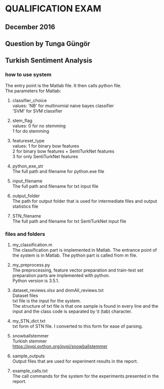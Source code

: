 # QUALIFICATION EXAM
## December 2016
## Question by Tunga Güngör
## Turkish Sentiment Analysis

### how to use system

The entry point is the Matlab file. It then calls python file.<br />
The parameters for Matlab:<br />

1. classifier_choice<br />
   values: 'NB' for multinomial naive bayes classifier<br />
           'SVM' for SVM classifier<br />

2. stem_flag<br />
   values: 0 for no stemming<br />
           1 for do stemming<br />

3. featureset_type<br />
   values: 1 for binary bow features<br />
           2 for binary bow features + SentiTurkNet features<br />
           3 for only SentiTurkNet features<br />

4. python_exe_str<br />
   The full path and filename for python.exe file<br />
   
5. input_filename<br />
   The full path and filename for txt input file<br />
   
6. output_folder<br />
   The path for output folder that is used for intermediate files and output statistics file<br />

7. STN_filename<br />
   The full path and filename for txt SentiTurkNet input file<br />


### files and folders

1. my_classification.m<br />
   The classification part is implemented in Matlab. The entrance point of the system is in Matlab. The python part is called from m file. <br />

2. my_preprocess.py<br />
   The preprocessing, feature vector preparation and train-test set preparation parts are implemented with python.<br />
   Python version is 3.5.1.<br />

3. dataset_reviews.xlsx and dnmAll_reviews.txt<br />
   Dataset files<br />
   txt file is the input for the system.<br />
   The structure of txt file is that one sample is found in every line and the input and the class code is separated by \t (tab) character.<br />
   
4. my_STN_dict.txt<br />
   txt form of STN file. I converted to this form for ease of parsing.<br />
   
5. snowballstemmer<br />
   Turkish stemmer <br />
   https://pypi.python.org/pypi/snowballstemmer<br />

6. sample_outputs<br />
   Output files that are used for experiment results in the report.<br />
   
7. example_calls.txt<br />
   The call commands for the system for the experiments presented in the report.<br />
